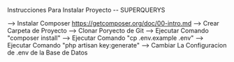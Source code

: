 Instrucciones Para Instalar Proyecto -- SUPERQUERYS

--> Instalar Composer https://getcomposer.org/doc/00-intro.md
--> Crear Carpeta de Proyecto
--> Clonar Poryecto de Git
--> Ejecutar Comando "composer install"
--> Ejecutar Comando "cp .env.example .env"
--> Ejecutar Comando "php artisan key:generate"
--> Cambiar La Configuracion de .env de la Base de Datos
